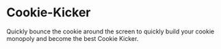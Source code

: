 # Cookie-Kicker
Quickly bounce the cookie around the screen to quickly build your cookie monopoly and become the best Cookie Kicker.
